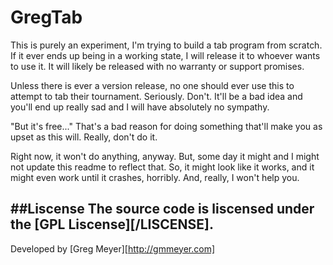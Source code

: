 # GregTab

This is purely an experiment, I'm trying to build a tab program from scratch. If it ever ends up being in a working state, I will release it to whoever wants to use it. It will likely be released with no warranty or support promises.

Unless there is ever a version release, no one should ever use this to attempt to tab their tournament. Seriously. Don't. It'll be a bad idea and you'll end up really sad and I will have absolutely no sympathy. 

"But it's free..."
That's a bad reason for doing something that'll make you as upset as this will. Really, don't do it.

Right now, it won't do anything, anyway. But, some day it might and I might not update this readme to reflect that. So, it might look like it works, and it might even work until it crashes, horribly. And, really, I won't help you.


##Liscense
The source code is liscensed under the [GPL Liscense][/LISCENSE].
---
Developed by [Greg Meyer][http://gmmeyer.com]